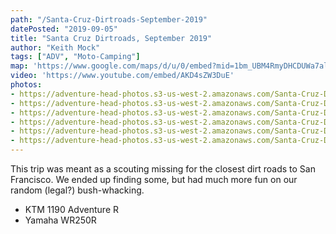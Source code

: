 ```yaml
---
path: "/Santa-Cruz-Dirtroads-September-2019"
datePosted: "2019-09-05"
title: "Santa Cruz Dirtroads, September 2019"
author: "Keith Mock"
tags: ["ADV", "Moto-Camping"]
map: 'https://www.google.com/maps/d/u/0/embed?mid=1bm_UBM4RmyDHCDUWa7ale2olWkCwJ0Ak'
video: 'https://www.youtube.com/embed/AKD4sZW3DuE'
photos:
- https://adventure-head-photos.s3-us-west-2.amazonaws.com/Santa-Cruz-Dirtroads-September-2019/IMG_3061.jpeg
- https://adventure-head-photos.s3-us-west-2.amazonaws.com/Santa-Cruz-Dirtroads-September-2019/IMG_3021.jpeg
- https://adventure-head-photos.s3-us-west-2.amazonaws.com/Santa-Cruz-Dirtroads-September-2019/IMG_3068.jpeg
- https://adventure-head-photos.s3-us-west-2.amazonaws.com/Santa-Cruz-Dirtroads-September-2019/IMG_3070.jpeg
- https://adventure-head-photos.s3-us-west-2.amazonaws.com/Santa-Cruz-Dirtroads-September-2019/IMG_3081.jpeg
- https://adventure-head-photos.s3-us-west-2.amazonaws.com/Santa-Cruz-Dirtroads-September-2019/IMG_3082.jpeg
---
```


This trip was meant as a scouting missing for the closest dirt roads to San Francisco. We ended up finding some, but had much more fun on our random (legal?) bush-whacking.

- KTM 1190 Adventure R
- Yamaha WR250R